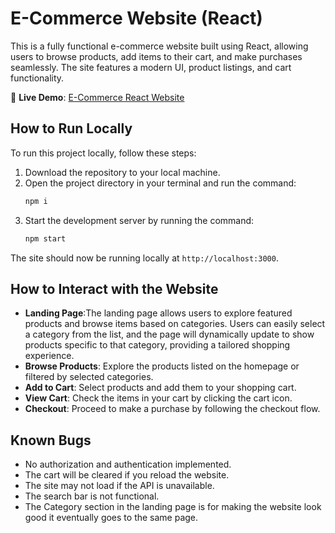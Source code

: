 
# E-Commerce Website (React)

This is a fully functional e-commerce website built using React, allowing users to browse products, add items to their cart, and make purchases seamlessly. The site features a modern UI, product listings, and cart functionality.

🔗 **Live Demo**: [E-Commerce React Website](https://e-commerce-react-two-psi.vercel.app/)

## How to Run Locally

To run this project locally, follow these steps:

1. Download the repository to your local machine.
2. Open the project directory in your terminal and run the command:
   ```bash
   npm i
   ```
3. Start the development server by running the command:
   ```bash
   npm start
   ```

The site should now be running locally at `http://localhost:3000`.

## How to Interact with the Website

- **Landing Page**:The landing page allows users to explore featured products and browse items based on categories. Users can easily select a category from the list, and the page will dynamically update to show products specific to that category, providing a tailored shopping experience.
- **Browse Products**: Explore the products listed on the homepage or filtered by selected categories.
- **Add to Cart**: Select products and add them to your shopping cart.
- **View Cart**: Check the items in your cart by clicking the cart icon.
- **Checkout**: Proceed to make a purchase by following the checkout flow.


## Known Bugs

- No authorization and authentication implemented.
- The cart will be cleared if you reload the website.
- The site may not load if the API is unavailable.
- The search bar is not functional.
- The Category section in the landing page is for making the website look good it eventually goes to the same page.


